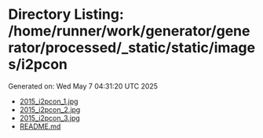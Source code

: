 # Directory Listing: /home/runner/work/generator/generator/processed/_static/static/images/i2pcon
Generated on: Wed May  7 04:31:20 UTC 2025

- [2015_i2pcon_1.jpg](2015_i2pcon_1.jpg)
- [2015_i2pcon_2.jpg](2015_i2pcon_2.jpg)
- [2015_i2pcon_3.jpg](2015_i2pcon_3.jpg)
- [README.md](README.md)
